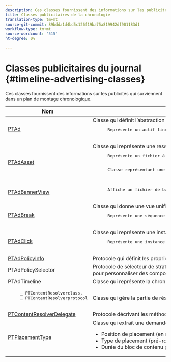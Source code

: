 ```yaml
---
description: Ces classes fournissent des informations sur les publicités qui surviennent dans un plan de montage chronologique.
title: Classes publicitaires de la chronologie
translation-type: tm+mt
source-git-commit: 89bdda1d4bd5c126f19ba75a819942df901183d1
workflow-type: tm+mt
source-wordcount: '515'
ht-degree: 0%

---
```



# Classes publicitaires du journal {#timeline-advertising-classes}

Ces classes fournissent des informations sur les publicités qui surviennent dans un plan de montage chronologique.

<table frame="all" colsep="1" rowsep="1" id="table_1A59E777BA99466793D586286F19E933"> 
 <thead> 
  <tr rowsep="1"> 
   <th colname="1" class="entry"> Nom </th> 
   <th colname="2" class="entry"> Description </th> 
  </tr> 
 </thead>
 <tbody> 
  <tr rowsep="1"> 
   <td colname="1"><a href="https://help.adobe.com/en_US/primetime/api/psdk/appledoc/Classes/PTAd.html" format="html" scope="external"> PTAd</a> </td> 
   <td colname="2">Classe qui définit l’abstraction de la publicité et contient toutes les informations sur la publicité. Il est défini par un identifiant unique, une durée et une ressource MediaResource. MediaResource contient l’URL où réside le contenu publicitaire réel. 
    <pre>
      Représente un actif linéaire Principal épissé dans le contenu. Il peut éventuellement contenir un tableau de ressources complémentaires qui doivent être affichées avec la ressource linéaire.
    </pre> </td> 
  </tr> 
  <tr rowsep="1"> 
   <td colname="1"> <a href="https://help.adobe.com/en_US/primetime/api/psdk/appledoc/Classes/PTAdAsset.html" format="html" scope="external"> PTAdAsset</a> </td> 
   <td colname="2">Classe qui représente une ressource à afficher. 
    <pre>
      Représente un fichier à afficher.
    </pre> 
    <pre>
      Classe représentant une ressource publicitaire.
    </pre> </td> 
  </tr> 
  <tr rowsep="1"> 
   <td colname="1"><a href="https://help.adobe.com/en_US/primetime/api/psdk/appledoc/Classes/PTAdBannerView.html" format="html" scope="external"> PTAdBannerView</a> </td> 
   <td colname="2">
    <pre>
      Affiche un fichier de bannière. Votre application doit créer une nouvelle instance de cette classe d'utilitaires, définir le fichier de bannière et l'ajouter à une vue. Le suivi des impressions et des clics pour la bannière est géré en interne par cette classe.
    </pre> </td> 
  </tr> 
  <tr rowsep="1"> 
   <td colname="1"> <a href="https://help.adobe.com/en_US/primetime/api/psdk/appledoc/Classes/PTAdBreak.html" format="html" scope="external"> PTAdBreak</a> </td> 
   <td colname="2">Classe qui donne une vue unifiée sur plusieurs publicités qui seront lues à un moment donné pendant la lecture. 
    <pre>
      Représente une séquence continue de publicités épissées dans le contenu.
    </pre> </td> 
  </tr> 
  <tr rowsep="1"> 
   <td colname="1"> <a href="https://help.adobe.com/en_US/primetime/api/psdk/appledoc/Classes/PTAdClick.html" format="html" scope="external"> PTAdClick</a> </td> 
   <td colname="2">Classe qui représente une instance de clic associée à une ressource. Cette instance contient des informations sur l’URL de clic publicitaire et le titre qui peuvent être utilisés pour fournir des informations supplémentaires à l’utilisateur. 
    <pre>
      Représente une instance de clic associée à une ressource. Cette instance contient des informations sur l’URL de clic publicitaire et le titre qui peuvent être utilisés pour fournir des informations supplémentaires à l’utilisateur.
    </pre> </td> 
  </tr> 
  <tr rowsep="1"> 
   <td colname="1"><a href="https://help.adobe.com/en_US/primetime/api/psdk/appledoc/Classes/PTAdPolicyInfo.html" format="html" scope="external"> PTAdPolicyInfo</a> </td> 
   <td colname="2"> Protocole qui définit les propriétés des appels d’API AdPolicySelector. Ces propriétés fournissent le contexte pour appliquer chaque comportement publicitaire. </td> 
  </tr> 
  <tr rowsep="1"> 
   <td colname="1">PTAdPolicySelector</td> 
   <td colname="2"> Protocole de sélecteur de stratégies publicitaires pour l'application des comportements publicitaires. Les applications peuvent se conformer à ce protocole en implémentant toutes les méthodes requises ou en étendant la classe de sélecteur de stratégies par défaut existante pour personnaliser des comportements spécifiques. </td> 
  </tr> 
  <tr rowsep="1"> 
   <td colname="1"> PTAdTimeline</td> 
   <td colname="2"> Classe qui représente la chronologie des sauts dans le contenu. </td> 
  </tr> 
  <tr rowsep="1"> 
   <td colname="1"> 
    <pre>
     <a href="https://help.adobe.com/en_US/primetime/api/psdk/appledoc/Classes/PTContentResolver.html" format="html" scope="external"> </a> PTContentResolverclass,  
     <a href="https://help.adobe.com/en_US/primetime/api/psdk/appledoc/Protocols/PTContentResolver.html" format="html" scope="external"> </a> PTContentResolverprotocol
    </pre> </td> 
   <td colname="2"> Classe qui gère la partie de résolution des publicités dans le processus de prise de décision des publicités Adobe Primetime. </td> 
  </tr> 
  <tr rowsep="1"> 
   <td colname="1"><a href="https://help.adobe.com/en_US/primetime/api/psdk/appledoc/Protocols/PTContentResolverDelegate.html" format="html" scope="external"> PTContentResolverDelegate</a> </td> 
   <td colname="2"> Protocole décrivant les méthodes que le résolveur de contenu personnalisé ( <span class="codeph"> PTContentResolver</span> ) doit utiliser pour communiquer au délégué l'état de la résolution du contenu. </td> 
  </tr> 
  <tr rowsep="0"> 
   <td colname="1"> <a href="https://help.adobe.com/en_US/primetime/api/psdk/appledoc/Constants/PTPlacementType.html" format="html" scope="external"> PTPlacementType</a> </td> 
   <td colname="2">Classe qui extrait une demande d'informations de placement. Chaque publicité résolue doit être associée à une information d'emplacement. Les informations d’emplacement indiquent où la publicité doit être placée dans la chronologie. Il contient des informations telles que : 
    <ul id="ul_A9105A78F0C24488BCD5E3F2EE62A3EE"> 
     <li id="li_01E968A4330D4B40BA1EB6F4A6000FFD">Position de placement (en ms) </li> 
     <li id="li_A3DC9498BEE14FBA9E7A5D26874F3984">Type de placement (pré-roulement, mi-roulement ou post-roulement) </li> 
     <li id="li_4B9094DD318B4792854A377CC6064232">Durée du bloc de contenu principal sur le point d'être remplacé </li> 
    </ul> </td> 
  </tr> 
 </tbody> 
</table>

